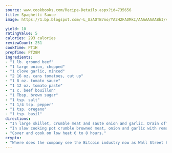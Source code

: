 ```yaml
---
source: www.cookbooks.com/Recipe-Details.aspx?id=735656
title: Spaghetti Sauce
image: https://1.bp.blogspot.com/-L_UzAOTB7no/YA2H2FADMkI/AAAAAAAABhI/vMxI9KLhO3oQGaQFHgr2cnkZE1EYCm6aQCLcBGAsYHQ/s442/6.png

yield: 10
ratingValue: 5
calories: 293 calories
reviewCount: 251
cookTime: PT1H
prepTime: PT28M
ingredients:
- "1 lb. ground beef"
- "1 large onion, chopped"
- "1 clove garlic, minced"
- "2 16 oz. cans tomatoes, cut up"
- "1 8 oz. tomato sauce"
- "1 12 oz. tomato paste"
- "1 c. beef bouillon"
- "1 Tbsp. brown sugar"
- "1 tsp. salt"
- "1 1/4 tsp. pepper"
- "1 tsp. oregano"
- "1 tsp. basil"
directions:
- "In large skillet, crumble meat and saute onion and garlic. Drain off excess fat."
- "In slow cooking pot crumble browned meat, onion and garlic with remaining ingredients."
- "Cover and cook on low heat 6 to 8 hours."
crypto:
- "Where does the company see the Bitcoin industry now as Wall Street has begun to embrace it and what was the turning point that legitimatized Bitcoin?"
---
```

